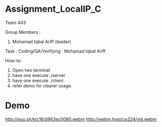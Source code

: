# Assignment_LocalIP_C
Team 443

Group Members :
1. Mohamad Iqbal Ariff (leader)

Task :
Coding/QA/Verifying : Mohamad Iqbal Ariff

How-to:
1. Open two terminal
2. have one execute ./server
3. have one execute ./client <filename> <ip> <port>
4. refer demo for clearer usage.

# Demo
http://puu.sh/ktc16/d963ec0080.webm
http://webm.host/ce224/vid.webm
